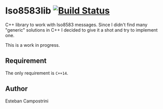 # Iso8583lib [![Build Status](https://travis-ci.org/ecampostrini/iso8583lib.svg?branch=travis-config)](https://travis-ci.org/ecampostrini/iso8583lib)
C++ library to work with Iso8583 messages. Since I didn't find many "generic" solutions in C++ I decided 
to give it a shot and try to implement one.

This is a work in progress.

## Requirement
The only requirement is `C++14`.

## Author
Esteban Campostrini

